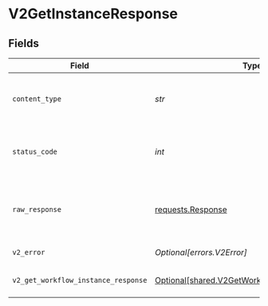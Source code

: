 # V2GetInstanceResponse


## Fields

| Field                                                                                                  | Type                                                                                                   | Required                                                                                               | Description                                                                                            |
| ------------------------------------------------------------------------------------------------------ | ------------------------------------------------------------------------------------------------------ | ------------------------------------------------------------------------------------------------------ | ------------------------------------------------------------------------------------------------------ |
| `content_type`                                                                                         | *str*                                                                                                  | :heavy_check_mark:                                                                                     | HTTP response content type for this operation                                                          |
| `status_code`                                                                                          | *int*                                                                                                  | :heavy_check_mark:                                                                                     | HTTP response status code for this operation                                                           |
| `raw_response`                                                                                         | [requests.Response](https://requests.readthedocs.io/en/latest/api/#requests.Response)                  | :heavy_check_mark:                                                                                     | Raw HTTP response; suitable for custom response parsing                                                |
| `v2_error`                                                                                             | *Optional[errors.V2Error]*                                                                             | :heavy_minus_sign:                                                                                     | General error                                                                                          |
| `v2_get_workflow_instance_response`                                                                    | [Optional[shared.V2GetWorkflowInstanceResponse]](../../models/shared/v2getworkflowinstanceresponse.md) | :heavy_minus_sign:                                                                                     | The workflow instance                                                                                  |